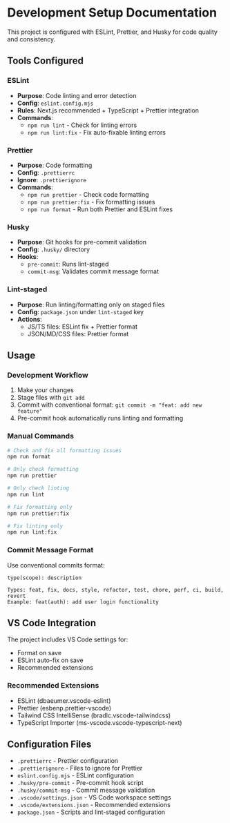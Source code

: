 # Development Setup Documentation

This project is configured with ESLint, Prettier, and Husky for code quality and consistency.

## Tools Configured

### ESLint

- **Purpose**: Code linting and error detection
- **Config**: `eslint.config.mjs`
- **Rules**: Next.js recommended + TypeScript + Prettier integration
- **Commands**:
  - `npm run lint` - Check for linting errors
  - `npm run lint:fix` - Fix auto-fixable linting errors

### Prettier

- **Purpose**: Code formatting
- **Config**: `.prettierrc`
- **Ignore**: `.prettierignore`
- **Commands**:
  - `npm run prettier` - Check code formatting
  - `npm run prettier:fix` - Fix formatting issues
  - `npm run format` - Run both Prettier and ESLint fixes

### Husky

- **Purpose**: Git hooks for pre-commit validation
- **Config**: `.husky/` directory
- **Hooks**:
  - `pre-commit`: Runs lint-staged
  - `commit-msg`: Validates commit message format

### Lint-staged

- **Purpose**: Run linting/formatting only on staged files
- **Config**: `package.json` under `lint-staged` key
- **Actions**:
  - JS/TS files: ESLint fix + Prettier format
  - JSON/MD/CSS files: Prettier format

## Usage

### Development Workflow

1. Make your changes
2. Stage files with `git add`
3. Commit with conventional format: `git commit -m "feat: add new feature"`
4. Pre-commit hook automatically runs linting and formatting

### Manual Commands

```bash
# Check and fix all formatting issues
npm run format

# Only check formatting
npm run prettier

# Only check linting
npm run lint

# Fix formatting only
npm run prettier:fix

# Fix linting only
npm run lint:fix
```

### Commit Message Format

Use conventional commits format:

```
type(scope): description

Types: feat, fix, docs, style, refactor, test, chore, perf, ci, build, revert
Example: feat(auth): add user login functionality
```

## VS Code Integration

The project includes VS Code settings for:

- Format on save
- ESLint auto-fix on save
- Recommended extensions

### Recommended Extensions

- ESLint (dbaeumer.vscode-eslint)
- Prettier (esbenp.prettier-vscode)
- Tailwind CSS IntelliSense (bradlc.vscode-tailwindcss)
- TypeScript Importer (ms-vscode.vscode-typescript-next)

## Configuration Files

- `.prettierrc` - Prettier configuration
- `.prettierignore` - Files to ignore for Prettier
- `eslint.config.mjs` - ESLint configuration
- `.husky/pre-commit` - Pre-commit hook script
- `.husky/commit-msg` - Commit message validation
- `.vscode/settings.json` - VS Code workspace settings
- `.vscode/extensions.json` - Recommended extensions
- `package.json` - Scripts and lint-staged configuration
